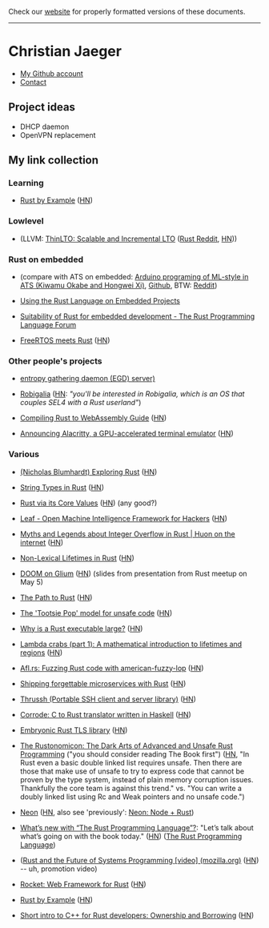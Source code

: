 Check our [website](http://rustaceans.uk/) for
properly formatted versions of these documents.

---

# Christian Jaeger

* [My Github account](https://github.com/pflanze)
* [Contact](http://christianjaeger.ch/contact.html)

## Project ideas

* DHCP daemon
* OpenVPN replacement

## My link collection

### Learning

* [Rust by Example](http://rustbyexample.com/) ([HN](https://news.ycombinator.com/item?id=11657250))


### Lowlevel

* (LLVM: [ThinLTO: Scalable and Incremental LTO](http://blog.llvm.org/2016/06/thinlto-scalable-and-incremental-lto.html) ([Rust Reddit](https://www.reddit.com/r/rust/comments/4p4l5k/), [HN](https://news.ycombinator.com/item?id=11961621)))


### Rust on embedded 

* (compare with ATS on embedded: [Arduino programing of ML-style in ATS (Kiwamu Okabe and Hongwei Xi)](http://www.metasepi.org/doc/metasepi-icfp2015-arduino-ats.pdf), [Github](https://github.com/fpiot/arduino-ats), BTW: [Reddit](https://www.reddit.com/r/ats))

* [Using the Rust Language on Embedded Projects](https://spin.atomicobject.com/2015/02/20/rust-language-c-embedded/)

* [Suitability of Rust for embedded development - The Rust Programming Language Forum](https://users.rust-lang.org/t/suitability-of-rust-for-embedded-development/371)

* [FreeRTOS meets Rust](http://www.hashmismatch.net/freertos-meets-rust/) ([HN](https://news.ycombinator.com/item?id=12592161))


### Other people's projects

* [entropy gathering daemon (EGD) server)](https://gitlab.com/JasperWallace/egd-server)

* [Robigalia](https://robigalia.org/) ([HN](https://news.ycombinator.com/item?id=13267298): *"you'll be interested in Robigalia, which is an OS that couples SEL4 with a Rust userland"*)

* [Compiling Rust to WebAssembly Guide](https://medium.com/@chicoxyzzy/compiling-rust-to-webassembly-guide-411066a69fde#.x4y184tj6) ([HN](https://news.ycombinator.com/item?id=13323396))

* [Announcing Alacritty, a GPU-accelerated terminal emulator](http://blog.jwilm.io/announcing-alacritty/) ([HN](https://news.ycombinator.com/item?id=13338592))



### Various

* [(Nicholas Blumhardt) Exploring Rust](http://nblumhardt.com/2016/03/exploring-rust/) ([HN](https://news.ycombinator.com/item?id=11342742))

* [String Types in Rust](http://andrewbrinker.github.io/blog/2016/03/27/string-types-in-rust/) ([HN](https://news.ycombinator.com/item?id=11376217))

* [Rust via its Core Values](http://designisrefactoring.com/2016/04/01/rust-via-its-core-values/) ([HN](https://news.ycombinator.com/item?id=11416860)) (any good?)

* [Leaf - Open Machine Intelligence Framework for Hackers](https://github.com/autumnai/leaf) ([HN](https://news.ycombinator.com/item?id=11562805))

* [Myths and Legends about Integer Overflow in Rust | Huon on the internet](http://huonw.github.io/blog/2016/04/myths-and-legends-about-integer-overflow-in-rust/) ([HN](https://news.ycombinator.com/item?id=11595398))

* [Non-Lexical Lifetimes in Rust](http://smallcultfollowing.com/babysteps/blog/2016/04/27/non-lexical-lifetimes-introduction/) ([HN](https://news.ycombinator.com/item?id=11611436))

* [DOOM on Glium](https://docs.google.com/presentation/d/1TjWba0CR9RHFm47rvW1nFUlmouaR55Xt235aHyLPf9U/edit#slide=id.p) ([HN](https://news.ycombinator.com/item?id=11666017)) (slides from presentation from Rust meetup on May 5)

* [The Path to Rust](https://thesquareplanet.com/blog/the-path-to-rust/?) ([HN](https://news.ycombinator.com/item?id=11774850))

* [The 'Tootsie Pop' model for unsafe code](http://smallcultfollowing.com/babysteps/blog/2016/05/27/the-tootsie-pop-model-for-unsafe-code/) ([HN](https://news.ycombinator.com/item?id=11787846))

* [Why is a Rust executable large?](https://lifthrasiir.github.io/rustlog/why-is-a-rust-executable-large.html) ([HN](https://news.ycombinator.com/item?id=11823949))

* [Lambda crabs (part 1): A mathematical introduction to lifetimes and regions](http://ticki.github.io/blog/lambda_crabs_1/) ([HN](https://news.ycombinator.com/item?id=11850037))

* [Afl.rs: Fuzzing Rust code with american-fuzzy-lop](https://github.com/frewsxcv/afl.rs) ([HN](https://news.ycombinator.com/item?id=11936983))

* [Shipping forgettable microservices with Rust](https://precompile.com/2016/06/23/shipping-forgettable-microservices-with-rust.html) ([HN](https://news.ycombinator.com/item?id=11968613))

* [Thrussh (Portable SSH client and server library)](https://pijul.org/thrussh/) ([HN](https://news.ycombinator.com/item?id=12057386))

* [Corrode: C to Rust translator written in Haskell](https://github.com/jameysharp/corrode) ([HN](https://news.ycombinator.com/item?id=12056230))

* [Embryonic Rust TLS library](https://github.com/ctz/rustls) ([HN](https://news.ycombinator.com/item?id=12064022))

* [The Rustonomicon: The Dark Arts of Advanced and Unsafe Rust Programming](https://doc.rust-lang.org/nomicon/README.html) ("you should consider reading The Book first") ([HN](https://news.ycombinator.com/item?id=12065912), "In Rust even a basic double linked list requires unsafe. Then there are those that make use of unsafe to try to express code that cannot be proven by the type system, instead of plain memory corruption issues. Thankfully the core team is against this trend." vs. "You can write a doubly linked list using Rc and Weak pointers and no unsafe code.")

* [Neon](https://github.com/rustbridge/neon) ([HN](https://news.ycombinator.com/item?id=12135650), also see 'previously': [Neon: Node + Rust](http://calculist.org/blog/2015/12/23/neon-node-rust/))

* [What’s new with “The Rust Programming Language”?](http://words.steveklabnik.com/whats-new-with-the-rust-programming-language): "Let’s talk about what’s going on with the book today." ([HN](https://news.ycombinator.com/item?id=12291615)) ([The Rust Programming Language](http://rust-lang.github.io/book/))

* ([Rust and the Future of Systems Programming [video] (mozilla.org)](https://hacks.mozilla.org/2016/11/rust-and-the-future-of-systems-programming/) ([HN](https://news.ycombinator.com/item?id=12969014)) -- uh, promotion video)

* [Rocket: Web Framework for Rust](https://rocket.rs/) ([HN](https://news.ycombinator.com/item?id=13245475))

* [Rust by Example](http://rustbyexample.com/index.html) ([HN](https://news.ycombinator.com/item?id=13402770))

* [Short intro to C++ for Rust developers: Ownership and Borrowing](http://nercury.github.io/c++/intro/2017/01/22/cpp-for-rust-devs.html) ([HN](https://news.ycombinator.com/item?id=13456852))

